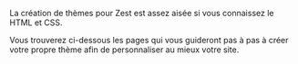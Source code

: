 La création de thèmes pour Zest est assez aisée si vous connaissez le HTML et CSS.

Vous trouverez ci-dessous les pages qui vous guideront pas à pas à créer votre propre thème afin de personnaliser au mieux votre site.
